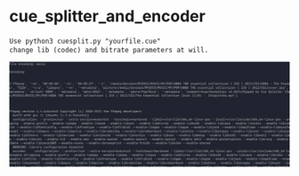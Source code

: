 # cue_splitter_and_encoder
```
Use python3 cuesplit.py "yourfile.cue"
change lib (codec) and bitrate parameters at will.
```

![alt text](https://github.com/Sergei-Korneev/cue_splitter_and_encoder/blob/main/Screenshot.png?raw=true)

